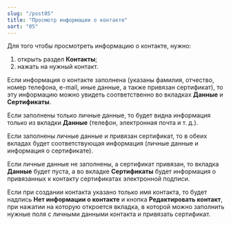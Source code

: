 ```yaml
---
slug: "/post05"
title: "Просмотр информации о контакте"
sort: "05"
---
```


Для того чтобы просмотреть информацию о контакте, нужно:
1. открыть раздел **Контакты**;
2. нажать на нужный контакт.

Если информация о контакте заполнена (указаны фамилия, отчество, номер телефона, e-mail, иные данные, а также привязан сертификат), то эту информацию можно увидеть соответственно во вкладках **Данные** и **Сертификаты**.

Если заполнены только личные данные, то будет видна информация только из вкладки **Данные** (телефон, электронная почта и т. д.).

Если заполнены личные данные и привязан сертификат, то в обеих вкладах будет соответствующая информация (личные данные и информация о сертификате).

Если личные данные не заполнены, а сертификат привязан, то вкладка **Данные** будет пуста, а во вкладке **Сертификаты** будет информация о привязанных к контакту сертификатах электронной подписи.

Если при создании контакта указано только имя контакта, то будет надпись **Нет информации о контакте** и кнопка **Редактировать контакт**, при нажатии на которую откроется вкладка, в которой можно заполнить нужные поля с личными данными контакта и привязать сертификат.

